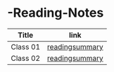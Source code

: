 # -Reading-Notes
| Title       | link                                  |
| ----------- | ---                                   |
| Class 01    | [readingsummary](./class01-readme.md) |
| Class 02    | [readingsummary](./class02-readme.md) |

